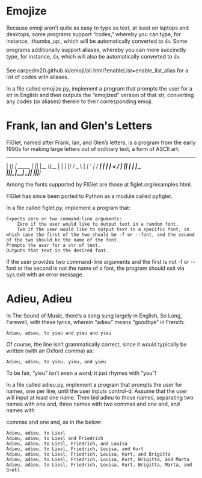 # Emojize

Because emoji aren’t quite as easy to type as text, at least on laptops and desktops, some programs support “codes,” whereby you can type, for instance, :thumbs_up:, which will be automatically converted to 👍. Some programs additionally support aliases, whereby you can more succinctly type, for instance, :thumbsup:, which will also be automatically converted to 👍.

See carpedm20.github.io/emoji/all.html?enableList=enable_list_alias for a list of codes with aliases.

In a file called emojize.py, implement a program that prompts the user for a str in English and then outputs the “emojized” version of that str, converting any codes (or aliases) therein to their corresponding emoji.

# Frank, Ian and Glen's Letters

FIGlet, named after Frank, Ian, and Glen’s letters, is a program from the early 1990s for making large letters out of ordinary text, a form of ASCII art:

 _ _ _          _   _     _
| (_) | _____  | |_| |__ (_)___
| | | |/ / _ \ | __| '_ \| / __|
| | |   <  __/ | |_| | | | \__ \
|_|_|_|\_\___|  \__|_| |_|_|___/

Among the fonts supported by FIGlet are those at figlet.org/examples.html.

FIGlet has since been ported to Python as a module called pyfiglet.

In a file called figlet.py, implement a program that:

    Expects zero or two command-line arguments:
        Zero if the user would like to output text in a random font.
        Two if the user would like to output text in a specific font, in which case the first of the two should be -f or --font, and the second of the two should be the name of the font.
    Prompts the user for a str of text.
    Outputs that text in the desired font.

If the user provides two command-line arguments and the first is not -f or --font or the second is not the name of a font, the program should exit via sys.exit with an error message.

# Adieu, Adieu

In The Sound of Music, there’s a song sung largely in English, So Long, Farewell, with these lyrics, wherein “adieu” means “goodbye” in French:

    Adieu, adieu, to yieu and yieu and yieu

Of course, the line isn’t grammatically correct, since it would typically be written (with an Oxford comma) as:

    Adieu, adieu, to yieu, yieu, and yieu

To be fair, “yieu” isn’t even a word; it just rhymes with “you”!

In a file called adieu.py, implement a program that prompts the user for names, one per line, until the user inputs control-d. Assume that the user will input at least one name. Then bid adieu to those names, separating two names with one and, three names with two commas and one and, and
names with

commas and one and, as in the below:

    Adieu, adieu, to Liesl
    Adieu, adieu, to Liesl and Friedrich
    Adieu, adieu, to Liesl, Friedrich, and Louisa
    Adieu, adieu, to Liesl, Friedrich, Louisa, and Kurt
    Adieu, adieu, to Liesl, Friedrich, Louisa, Kurt, and Brigitta
    Adieu, adieu, to Liesl, Friedrich, Louisa, Kurt, Brigitta, and Marta
    Adieu, adieu, to Liesl, Friedrich, Louisa, Kurt, Brigitta, Marta, and Gretl

